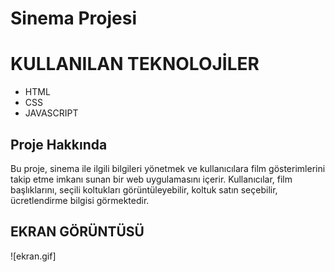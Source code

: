 # Sinema Projesi

<h1>KULLANILAN TEKNOLOJİLER</h1>

- HTML
- CSS
- JAVASCRIPT


## Proje Hakkında

Bu proje, sinema ile ilgili bilgileri yönetmek ve kullanıcılara film gösterimlerini takip etme imkanı sunan bir web uygulamasını içerir. Kullanıcılar, film başlıklarını, seçili koltukları görüntüleyebilir, koltuk satın seçebilir, ücretlendirme bilgisi görmektedir. 


<h2>EKRAN GÖRÜNTÜSÜ</h2>
![ekran.gif]